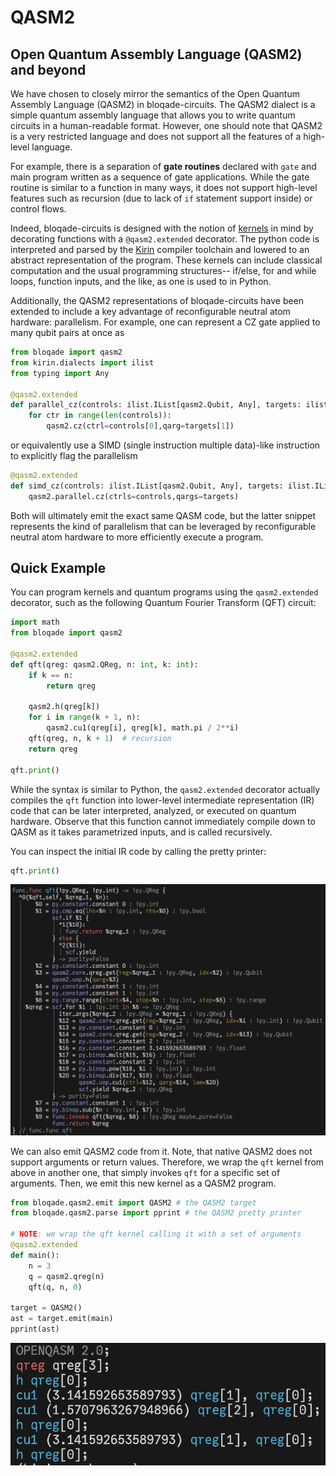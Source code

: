 
# QASM2

## Open Quantum Assembly Language (QASM2) and beyond

We have chosen to closely mirror the semantics of the Open Quantum Assembly Language (QASM2) in bloqade-circuits. The QASM2 dialect is a simple quantum assembly language that allows you to write quantum circuits in a human-readable format. However, one should note that QASM2 is a very restricted language and does not support all the features of a high-level language.

For example, there is a separation of **gate routines** declared with `gate` and main program written as a sequence of gate applications. While the gate routine is similar to a function in many ways, it does not support high-level features such as recursion (due to lack of `if` statement support inside) or control flows.

Indeed, bloqade-circuits is designed with the notion of [kernels](https://queracomputing.github.io/kirin/latest/blog/2025/02/28/introducing-kirin-a-new-open-source-software-development-tool-for-fault-tolerant-quantum-computing/?h=kernel#what-are-kernel-functions) in mind by decorating functions with a `@qasm2.extended` decorator. The python code is interpreted and parsed by the [Kirin](https://queracomputing.github.io/kirin/latest/) compiler toolchain and lowered to an abstract representation of the program. These kernels can include classical computation and the usual programming structures-- if/else, for and while loops, function inputs, and the like, as one is used to in Python.

Additionally, the QASM2 representations of bloqade-circuits have been extended to include a key advantage of reconfigurable neutral atom hardware: parallelism. For example, one can represent a CZ gate applied to many qubit pairs at once as

```python
from bloqade import qasm2
from kirin.dialects import ilist
from typing import Any

@qasm2.extended
def parallel_cz(controls: ilist.IList[qasm2.Qubit, Any], targets: ilist.IList[qasm2.Qubit, Any]):
    for ctr in range(len(controls)):
        qasm2.cz(ctrl=controls[0],qarg=targets[1])
```

or equivalently use a SIMD (single instruction multiple data)-like instruction to explicitly flag the parallelism

```python
@qasm2.extended
def simd_cz(controls: ilist.IList[qasm2.Qubit, Any], targets: ilist.IList[qasm2.Qubit, Any]):
    qasm2.parallel.cz(ctrls=controls,qargs=targets)
```

Both will ultimately emit the exact same QASM code, but the latter snippet represents the kind of parallelism that can be leveraged by reconfigurable neutral atom hardware to more efficiently execute a program.

## Quick Example

You can program kernels and quantum programs using the `qasm2.extended` decorator, such as the following Quantum Fourier Transform (QFT) circuit:

```python
import math
from bloqade import qasm2

@qasm2.extended
def qft(qreg: qasm2.QReg, n: int, k: int):
    if k == n:
        return qreg

    qasm2.h(qreg[k])
    for i in range(k + 1, n):
        qasm2.cu1(qreg[i], qreg[k], math.pi / 2**i)
    qft(qreg, n, k + 1)  # recursion
    return qreg

qft.print()
```

While the syntax is similar to Python, the `qasm2.extended` decorator actually compiles the `qft` function
into lower-level intermediate representation (IR) code that can be later interpreted, analyzed, or executed on quantum hardware. Observe that this function cannot immediately compile down to QASM as it takes parametrized inputs, and is called recursively.

You can inspect the initial IR code by calling the pretty printer:

```python
qft.print()
```

![QFT IR](qft-pprint.png)

We can also emit QASM2 code from it.
Note, that native QASM2 does not support arguments or return values.
Therefore, we wrap the `qft` kernel from above in another one, that simply invokes `qft` for a specific set of arguments.
Then, we emit this new kernel as a QASM2 program.

```python
from bloqade.qasm2.emit import QASM2 # the QASM2 target
from bloqade.qasm2.parse import pprint # the QASM2 pretty printer

# NOTE: we wrap the qft kernel calling it with a set of arguments
@qasm2.extended
def main():
    n = 3
    q = qasm2.qreg(n)
    qft(q, n, 0)

target = QASM2()
ast = target.emit(main)
pprint(ast)
```

![QFT QASM2](qft-qasm2.png)

